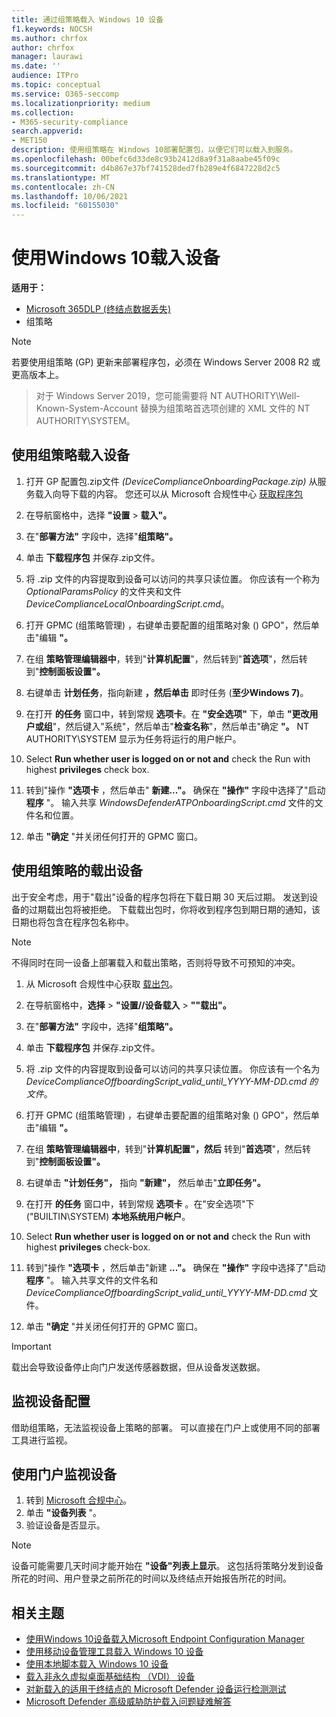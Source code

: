 ```yaml
---
title: 通过组策略载入 Windows 10 设备
f1.keywords: NOCSH
ms.author: chrfox
author: chrfox
manager: laurawi
ms.date: ''
audience: ITPro
ms.topic: conceptual
ms.service: O365-seccomp
ms.localizationpriority: medium
ms.collection:
- M365-security-compliance
search.appverid:
- MET150
description: 使用组策略在 Windows 10部署配置包，以便它们可以载入到服务。
ms.openlocfilehash: 00befc6d33de8c93b2412d8a9f31a8aabe45f09c
ms.sourcegitcommit: d4b867e37bf741528ded7fb289e4f6847228d2c5
ms.translationtype: MT
ms.contentlocale: zh-CN
ms.lasthandoff: 10/06/2021
ms.locfileid: "60155030"
---
```

# <a name="onboard-windows-10-devices-using-group-policy"></a>使用Windows 10载入设备 

**适用于：**

- [Microsoft 365DLP (终结点数据丢失) ](./endpoint-dlp-learn-about.md)
- 组策略

> [!NOTE]
> 若要使用组策略 (GP) 更新来部署程序包，必须在 Windows Server 2008 R2 或更高版本上。

> 对于 Windows Server 2019，您可能需要将 NT AUTHORITY\Well-Known-System-Account 替换为组策略首选项创建的 XML 文件的 NT AUTHORITY\SYSTEM。

## <a name="onboard-devices-using-group-policy"></a>使用组策略载入设备

1. 打开 GP 配置包.zip文件 *(DeviceComplianceOnboardingPackage.zip)* 从服务载入向导下载的内容。 您还可以从 Microsoft 合规性中心 [获取程序包](https://compliance.microsoft.com/compliancesettings/deviceonboarding)

2. 在导航窗格中，选择 **"设置**  >  **载入"。**

3. 在"**部署方法"** 字段中，选择"**组策略"。**

4. 单击 **下载程序包** 并保存.zip文件。

5. 将 .zip 文件的内容提取到设备可以访问的共享只读位置。 你应该有一个称为 *OptionalParamsPolicy* 的文件夹和文件 *DeviceComplianceLocalOnboardingScript.cmd*。

6. 打开 [](/internet-explorer/ie11-deploy-guide/group-policy-and-group-policy-mgmt-console-ie11)GPMC (组策略管理) ，右键单击要配置的组策略对象 () GPO"，然后单击"编辑 **"。**

7. 在组 **策略管理编辑器中**，转到"**计算机配置**"，然后转到"**首选项**"，然后转到"**控制面板设置"。**

8. 右键单击 **计划任务**，指向新建 **，然后单击** 即时任务 (**至少Windows 7)**。

9. 在打开 **的任务** 窗口中，转到常规 **选项卡**。在 **"安全选项"** 下，单击 **"更改用户或组**"，然后键入"系统"，然后单击"**检查名称**"，然后单击"确定 **"。** NT AUTHORITY\SYSTEM 显示为任务将运行的用户帐户。

10. Select **Run whether user is logged on or not and** check the Run with highest **privileges** check box.

11. 转到"操作 **"选项卡** ，然后单击" **新建..."。** 确保在 **"操作"** 字段中选择了"启动 **程序** "。 输入共享 *WindowsDefenderATPOnboardingScript.cmd* 文件的文件名和位置。

12. 单击 **"确定** "并关闭任何打开的 GPMC 窗口。


## <a name="offboard-devices-using-group-policy"></a>使用组策略的载出设备
出于安全考虑，用于"载出"设备的程序包将在下载日期 30 天后过期。 发送到设备的过期载出包将被拒绝。 下载载出包时，你将收到程序包到期日期的通知，该日期也将包含在程序包名称中。

> [!NOTE]
> 不得同时在同一设备上部署载入和载出策略，否则将导致不可预知的冲突。

1. 从 Microsoft 合规性中心获取 [载出包](https://compliance.microsoft.com/compliancesettings/deviceonboarding)。

2. 在导航窗格中，**选择**  >  **"设置//设备载入**  >  **""载出"。**

3. 在"**部署方法"** 字段中，选择"**组策略"。**

4. 单击 **下载程序包** 并保存.zip文件。

5. 将 .zip 文件的内容提取到设备可以访问的共享只读位置。 你应该有一个名为 *DeviceComplianceOffboardingScript_valid_until_YYYY-MM-DD.cmd 的文件*。

6. 打开 [](/internet-explorer/ie11-deploy-guide/group-policy-and-group-policy-mgmt-console-ie11)GPMC (组策略管理) ，右键单击要配置的组策略对象 () GPO"，然后单击"编辑 **"。**

7. 在组 **策略管理编辑器中**，转到"**计算机配置"，然后** 转到"**首选项**"，然后转到"**控制面板设置"。**

8. 右键单击 **"计划任务"，** 指向 **"新建"，** 然后单击"**立即任务"。**

9. 在打开 **的任务** 窗口中，转到常规 **选项卡** 。在"安全选项"下 ("BUILTIN\SYSTEM) **本地系统用户帐户**。

10. Select **Run whether user is logged on or not and** check the Run with highest **privileges** check-box.

11. 转到"操作 **"选项卡** ，然后单击"新建 **..."。** 确保在 **"操作"** 字段中选择了"启动 **程序** "。 输入共享文件的文件名和  *DeviceComplianceOffboardingScript_valid_until_YYYY-MM-DD.cmd* 文件。

12. 单击 **"确定** "并关闭任何打开的 GPMC 窗口。

> [!IMPORTANT]
> 载出会导致设备停止向门户发送传感器数据，但从设备发送数据。


## <a name="monitor-device-configuration"></a>监视设备配置
借助组策略，无法监视设备上策略的部署。 可以直接在门户上或使用不同的部署工具进行监视。

## <a name="monitor-devices-using-the-portal"></a>使用门户监视设备
1. 转到 [Microsoft 合规中心](https://compliance.microsoft.com/)。
2. 单击 **"设备列表** "。
3. 验证设备是否显示。

> [!NOTE]
> 设备可能需要几天时间才能开始在 **"设备"列表上显示**。 这包括将策略分发到设备所花的时间、用户登录之前所花的时间以及终结点开始报告所花的时间。


## <a name="related-topics"></a>相关主题
- [使用Windows 10设备载入Microsoft Endpoint Configuration Manager](dlp-configure-endpoints-sccm.md)
- [使用移动设备管理工具载入 Windows 10 设备](dlp-configure-endpoints-mdm.md)
- [使用本地脚本载入 Windows 10 设备](dlp-configure-endpoints-script.md)
- [载入非永久虚拟桌面基础结构 （VDI） 设备](dlp-configure-endpoints-vdi.md)
- [对新载入的适用于终结点的 Microsoft Defender 设备运行检测测试](/windows/security/threat-protection/microsoft-defender-atp/run-detection-test)
- [Microsoft Defender 高级威胁防护载入问题疑难解答](/windows/security/threat-protection/microsoft-defender-atp/troubleshoot-onboarding)